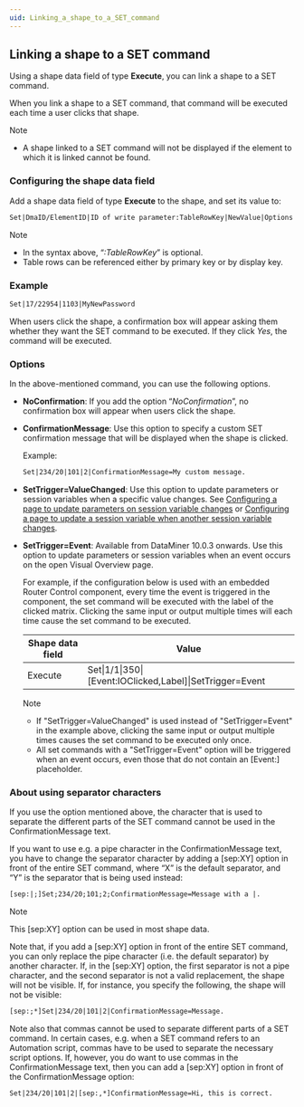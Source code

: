 ```yaml
---
uid: Linking_a_shape_to_a_SET_command
---
```


## Linking a shape to a SET command

Using a shape data field of type **Execute**, you can link a shape to a SET command.

When you link a shape to a SET command, that command will be executed each time a user clicks that shape.

> [!NOTE]
> - A shape linked to a SET command will not be displayed if the element to which it is linked cannot be found.

### Configuring the shape data field

Add a shape data field of type **Execute** to the shape, and set its value to:

```txt
Set|DmaID/ElementID|ID of write parameter:TableRowKey|NewValue|Options
```

> [!NOTE]
> - In the syntax above, “*:TableRowKey*” is optional.
> - Table rows can be referenced either by primary key or by display key.

### Example

```txt
Set|17/22954|1103|MyNewPassword
```

When users click the shape, a confirmation box will appear asking them whether they want the SET command to be executed. If they click *Yes*, the command will be executed.

### Options

In the above-mentioned command, you can use the following options.

- **NoConfirmation**: If you add the option “*NoConfirmation*”, no confirmation box will appear when users click the shape.

- **ConfirmationMessage**: Use this option to specify a custom SET confirmation message that will be displayed when the shape is clicked.

    Example:

    ```txt
    Set|234/20|101|2|ConfirmationMessage=My custom message.
    ```

- **SetTrigger=ValueChanged**: Use this option to update parameters or session variables when a specific value changes. See [Configuring a page to update parameters on session variable changes](xref:Configuring_a_page_to_update_parameters_on_session_variable_changes) or [Configuring a page to update a session variable when another session variable changes](xref:Configuring_a_page_to_update_a_session_variable_when_another_session_variable_changes).

- **SetTrigger=Event**: Available from DataMiner 10.0.3 onwards. Use this option to update parameters or session variables when an event occurs on the open Visual Overview page.

    For example, if the configuration below is used with an embedded Router Control component, every time the event is triggered in the component, the set command will be executed with the label of the clicked matrix. Clicking the same input or output multiple times will each time cause the set command to be executed.

    | Shape data field | Value                                                      |
    |--------------------|------------------------------------------------------------|
    | Execute            | Set\|1/1\|350\|\[Event:IOClicked,Label\]\|SetTrigger=Event |

    > [!NOTE]
    > - If "SetTrigger=ValueChanged" is used instead of "SetTrigger=Event" in the example above, clicking the same input or output multiple times causes the set command to be executed only once.
    > - All set commands with a "SetTrigger=Event" option will be triggered when an event occurs, even those that do not contain an \[Event:\] placeholder.

### About using separator characters

If you use the option mentioned above, the character that is used to separate the different parts of the SET command cannot be used in the ConfirmationMessage text.

If you want to use e.g. a pipe character in the ConfirmationMessage text, you have to change the separator character by adding a \[sep:XY\] option in front of the entire SET command, where “X” is the default separator, and “Y” is the separator that is being used instead:

```txt
[sep:|;]Set;234/20;101;2;ConfirmationMessage=Message with a |.
```

> [!NOTE]
> This \[sep:XY\] option can be used in most shape data.

Note that, if you add a \[sep:XY\] option in front of the entire SET command, you can only replace the pipe character (i.e. the default separator) by another character. If, in the \[sep:XY\] option, the first separator is not a pipe character, and the second separator is not a valid replacement, the shape will not be visible. If, for instance, you specify the following, the shape will not be visible:

```txt
[sep:;*]Set|234/20|101|2|ConfirmationMessage=Message.
```

Note also that commas cannot be used to separate different parts of a SET command. In certain cases, e.g. when a SET command refers to an Automation script, commas have to be used to separate the necessary script options. If, however, you do want to use commas in the ConfirmationMessage text, then you can add a \[sep:XY\] option in front of the ConfirmationMessage option:

```txt
Set|234/20|101|2|[sep:,*]ConfirmationMessage=Hi, this is correct.
```

